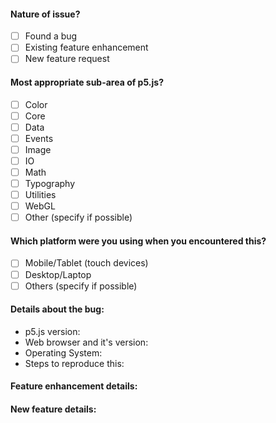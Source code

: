 <!--
Hi there! If you are here to report a bug, or to discuss a feature (new or existing), you can use the below template to get started quickly. Fill out all those parts which you're comfortable with, and delete the remaining ones.

To check any option, replace the "[ ]" with a "[ x ]". Be sure to check out how it looks in the Preview tab!

Feel free to remove any portion of the template that is not relevant for your issue.
-->

#### Nature of issue?

- [ ] Found a bug
- [ ] Existing feature enhancement
- [ ] New feature request

#### Most appropriate sub-area of p5.js?

- [ ] Color
- [ ] Core
- [ ] Data
- [ ] Events
- [ ] Image
- [ ] IO
- [ ] Math
- [ ] Typography
- [ ] Utilities
- [ ] WebGL
- [ ] Other (specify if possible)

#### Which platform were you using when you encountered this?

- [ ] Mobile/Tablet (touch devices)
- [ ] Desktop/Laptop
- [ ] Others (specify if possible)

<!-- If you found a bug, the following information might prove to be helpful for us. Simply remove whatever you can't determine/don't know. -->
#### Details about the bug: 

- p5.js version: <!-- Which version did you download from the website? It would also be written in the first line of the p5.js file. Mention that here! -->
- Web browser and it's version: <!-- If you're on Chrome/Chromium/FireFox/Opera, enter "about:" in the address bar to know the same! -->
- Operating System: <!-- Mentioning Windows/Mac OSX/Linux Flavour along with their version would also suffice -->
- Steps to reproduce this:
<!-- Include a simple code snippet that demonstrates the problem, along with any console errors produced. If that isn't the case, then simply describe the issue as you feel best! -->

<!-- If you want to enhance an existing feature, please describe here, otherwise remove this section. -->
#### Feature enhancement details:


<!-- If you want to request a new feature, please describe here, otherwise remove this section. -->
#### New feature details:

